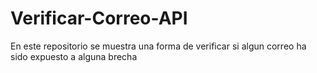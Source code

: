 # Verificar-Correo-API
En este repositorio se muestra una forma de verificar si algun correo ha sido expuesto a alguna brecha 
